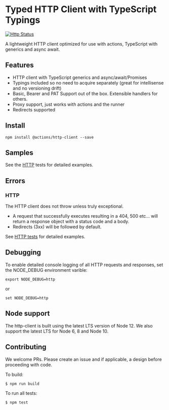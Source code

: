 
# Typed HTTP Client with TypeScript Typings

[![Http Status](https://github.com/actions/http-client/workflows/http-tests/badge.svg)](https://github.com/actions/http-client/actions)

A lightweight HTTP client optimized for use with actions, TypeScript with generics and async await.

## Features

  - HTTP client with TypeScript generics and async/await/Promises
  - Typings included so no need to acquire separately (great for intellisense and no versioning drift)
  - Basic, Bearer and PAT Support out of the box.  Extensible handlers for others.
  - Proxy support, just works with actions and the runner
  - Redirects supported

## Install

```
npm install @actions/http-client --save
```

## Samples

See the [HTTP](./__tests__) tests for detailed examples.

## Errors

### HTTP

The HTTP client does not throw unless truly exceptional.

* A request that successfully executes resulting in a 404, 500 etc... will return a response object with a status code and a body.
* Redirects (3xx) will be followed by default.

See [HTTP tests](./__tests__) for detailed examples.

## Debugging

To enable detailed console logging of all HTTP requests and responses, set the NODE_DEBUG environment varible:

```
export NODE_DEBUG=http
```

or

```
set NODE_DEBUG=http
```

## Node support

The http-client is built using the latest LTS version of Node 12. We also support the latest LTS for Node 6, 8 and Node 10.

## Contributing

We welcome PRs.  Please create an issue and if applicable, a design before proceeding with code.

To build:

```bash
$ npm run build
```

To run all tests:
```bash
$ npm test
```
